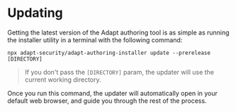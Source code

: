 # Updating

Getting the latest version of the Adapt authoring tool is as simple as running the installer utility in a terminal with the following command:

```
npx adapt-security/adapt-authoring-installer update --prerelease [DIRECTORY]
```
> If you don't pass the `[DIRECTORY]` param, the updater will use the current working directory.

Once you run this command, the updater will automatically open in your default web browser, and guide you through the rest of the process.
